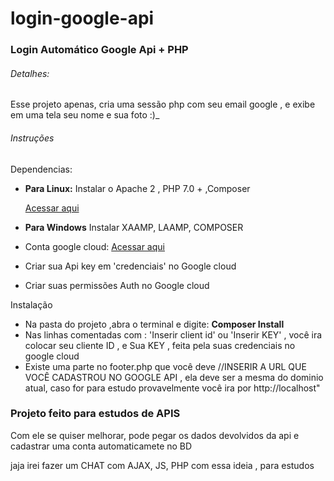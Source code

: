 # login-google-api

<h3>Login Automático Google Api + PHP</h3>
<h6>Detalhes:</h6>
<p>Esse projeto apenas, cria uma sessão php com seu email google , e exibe em uma tela seu nome e sua foto :)_ </p>

<h6>Instruções</h6>
<p>Dependencias:</p>
<ul>
  <li><p><b>Para Linux:</b>  Instalar o Apache 2 , PHP 7.0 + ,Composer</p> <a href='https://bityli.com/WVEaeU' target="_blank">Acessar aqui</a></li>
  <li><p><b>Para Windows</b>  Instalar XAAMP, LAAMP, COMPOSER</p></li>
  <li><p>Conta  google cloud:  <a href='https://cloud.google.com/?hl=pt-br' target="_blank">Acessar aqui</a></p></li>
  <li><p>Criar sua Api key em 'credenciais' no Google cloud </li>
  <li><p>Criar suas permissões Auth no Google cloud</li>
</ul>

<p>Instalação</p>

<ul>
  <li>Na pasta do projeto ,abra o terminal e digite: <b>Composer Install</b> </li>
  <li>Nas linhas comentadas com : 'Inserir client id' ou 'Inserir KEY' , você ira colocar seu cliente ID , e Sua KEY , feita pela suas credenciais no google cloud </li>
  <li> Existe uma parte no footer.php que você deve //INSERIR A URL QUE VOCÊ CADASTROU NO GOOGLE API , ela deve ser a mesma do dominio atual, caso for para estudo provavelmente você ira por http://localhost"</li>
</ul>

<h3>Projeto feito para estudos de APIS</h3>
<p>Com ele se quiser melhorar, pode pegar os dados devolvidos da api e cadastrar uma conta automaticamete no BD</p>
<p>jaja irei fazer um CHAT com AJAX, JS, PHP com essa ideia , para estudos</p>
